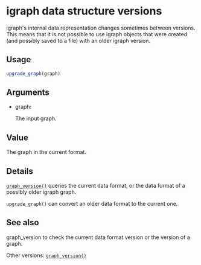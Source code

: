 # igraph data structure versions

igraph's internal data representation changes sometimes between
versions. This means that it is not possible to use igraph objects that
were created (and possibly saved to a file) with an older igraph
version.

## Usage

``` r
upgrade_graph(graph)
```

## Arguments

- graph:

  The input graph.

## Value

The graph in the current format.

## Details

[`graph_version()`](https://r.igraph.org/reference/graph_version.md)
queries the current data format, or the data format of a possibly older
igraph graph.

`upgrade_graph()` can convert an older data format to the current one.

## See also

graph_version to check the current data format version or the version of
a graph.

Other versions:
[`graph_version()`](https://r.igraph.org/reference/graph_version.md)
